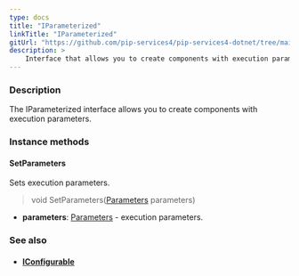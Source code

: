 ```yaml
---
type: docs
title: "IParameterized"
linkTitle: "IParameterized"
gitUrl: "https://github.com/pip-services4/pip-services4-dotnet/tree/main/pip-services4-components-dotnet"
description: >
    Interface that allows you to create components with execution parameters.
---
```


### Description

The IParameterized interface allows you to create components with execution parameters.

### Instance methods

#### SetParameters
Sets execution parameters.

> void SetParameters([Parameters](../parameters) parameters)

- **parameters**: [Parameters](../parameters) - execution parameters.



### See also
- #### [IConfigurable](../../config/iconfigurable)
